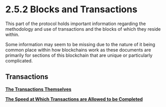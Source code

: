 # 2.5.2 Blocks and Transactions

This part of the protocol holds important information regarding the methodology and use of transactions and the blocks of which they reside within.

Some information may seem to be missing due to the nature of it being common place within how blockchains work as these documents are primarily for sections of this blockchain that are unique or particularly complicated.

## Transactions

****[**The Transactions Themselves**](1.4a-features-of-the-proposed-solution.md)****

****[**The Speed at Which Transactions are Allowed to be Completed**](../../2-design-and-development/2.2.9-cycle-9-protocol-updates/2.5.2.2-transaction-speed.md)****
